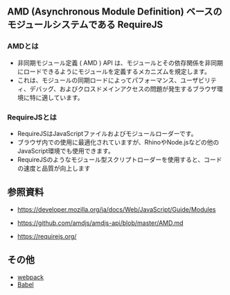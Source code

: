 ## AMD (Asynchronous Module Definition) ベースのモジュールシステムである RequireJS

### AMDとは

- 非同期モジュール定義 ( AMD ) API は、モジュールとその依存関係を非同期にロードできるようにモジュールを定義するメカニズムを規定します。
- これは、モジュールの同期ロードによってパフォーマンス、ユーザビリティ、デバッグ、およびクロスドメインアクセスの問題が発生するブラウザ環境に特に適しています。

### RequireJSとは

- RequireJSはJavaScriptファイルおよびモジュールローダーです。
- ブラウザ内での使用に最適化されていますが、RhinoやNode.jsなどの他のJavaScript環境でも使用できます。
- RequireJSのようなモジュール型スクリプトローダーを使用すると、コードの速度と品質が向上します

## 参照資料

- https://developer.mozilla.org/ja/docs/Web/JavaScript/Guide/Modules

- https://github.com/amdjs/amdjs-api/blob/master/AMD.md

- https://requirejs.org/

## その他

- [webpack](https://webpack.js.org/)
- [Babel](https://babeljs.io/)
